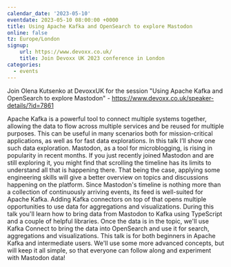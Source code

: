 ```yaml
---
calendar_date: '2023-05-10'
eventdate: 2023-05-10 08:00:00 +0000
title: Using Apache Kafka and OpenSearch to explore Mastodon
online: false
tz: Europe/London
signup:
    url: https://www.devoxx.co.uk/
    title: Join Devoxx UK 2023 conference in London
categories:
  - events
---
```


Join Olena Kutsenko at DevoxxUK for the session "Using Apache Kafka and OpenSearch to explore Mastodon" - https://www.devoxx.co.uk/speaker-details/?id=7861

Apache Kafka is a powerful tool to connect multiple systems together, allowing the data to flow across multiple services and be reused for multiple purposes. This can be useful in many scenarios both for mission-critical applications, as well as for fast data explorations.
In this talk I’ll show one such data exploration. Mastodon, as a tool for microblogging, is rising in popularity in recent months. If you just recently joined Mastodon and are still exploring it, you might find that scrolling the timeline has its limits to understand all that is happening there. That being the case, applying some engineering skills will give a better overview on topics and discussions happening on the platform.
Since Mastodon's timeline is nothing more than a collection of continuously arriving events, its feed is well-suited for Apache Kafka. Adding Kafka connectors on top of that opens multiple opportunities to use data for aggregations and visualizations.
During this talk you'll learn how to bring data from Mastodon to Kafka using TypeScript and a couple of helpful libraries. Once the data is in the topic, we'll use Kafka Connect to bring the data into OpenSearch and use it for search, aggregations and visualizations.
This talk is for both beginners in Apache Kafka and intermediate users. We'll use some more advanced concepts, but will keep it all simple, so that everyone can follow along and experiment with Mastodon data!

